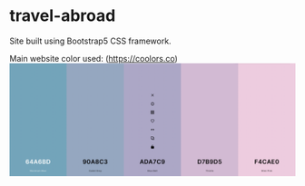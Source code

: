 # travel-abroad
Site built using Bootstrap5 CSS framework.



Main website color used: (https://coolors.co)
![images](https://github.com/Pyncro/travel-abroad/blob/main/color.png)
